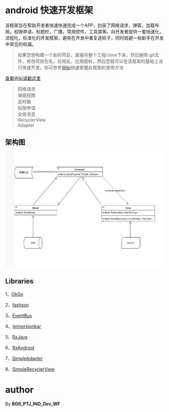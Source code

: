# android 快速开发框架
该框架旨在帮助开发者快速快速完成一个APP，封装了网络请求，弹窗，加载布局，权限申请，标题栏，广播，常用控件，工具类等。向开发者提供一套快速化，流程化，标准化的开发框架，避免在开发中重复造轮子，同时规避一些新手在开发中常见的纰漏。

> 如果您想构建一个新的项目，直接将整个工程clone下来。然后删除.git文件，修改项目包名，应用名，应用图标，然后您就可以在该框架的基础上进行快速开发。你可参考[Wiki](https://github.com/liujiang5/androidFrame/wiki)快速掌握此框架的使用方法

[查看Wiki请戳这里](https://github.com/liujiang5/androidFrame/wiki)

> 网络请求  
弹窗视图  
定时器  
权限申请  
全局消息  
RecyclerView  
Adapter  


## 架构图
![1](https://github.com/liujiang5/androidFrame/blob/master/image/MVP%E6%9E%B6%E6%9E%84%E5%9B%BE.png)

## Libraries
1、[OkGo](https://github.com/jeasonlzy/okhttp-OkGo)

2、[fastjson](https://github.com/alibaba/fastjson)

3、[EventBus](https://github.com/greenrobot/EventBus)

4、[immersionbar](https://github.com/gyf-dev/ImmersionBar)

5、[RxJava](https://github.com/ReactiveX/RxJava)

6、[RxAndroid](https://github.com/ReactiveX/RxAndroid)

7、[SimpleAdapter](https://github.com/summersrest/SimpleAdapter)

8、[SimpleRecyclerView](https://github.com/summersrest/simple_recycler_view)

# author
By **BG9_PTJ_IND_Dev_WF**
